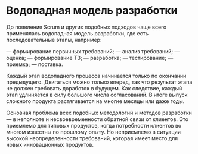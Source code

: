 # Водопадная модель разработки

До появления Scrum и других подобных подходов чаще всего применялась водопадная модель разработки, где есть последовательные этапы, например:

— формирование первичных требований;
— анализ требований;
— оценка;
— формирование ТЗ;
— разработка;
— тестирование;
— приемка;
— поставка.

Каждый этап водопадного процесса начинается только по окончании предыдущего. Двигаться можно только вперед, так что результат этапа не должен требовать доработок в будущем. Как следствие, каждый этап удлиняется в силу большого числа согласований. В итоге выпуск сложного продукта растягивается на многие месяцы или даже годы.

Основная проблема всех подобных методологий и методов разработки — в неполноте и несвоевременности обратной связи от клиентов. Это приемлемо для типовых продуктов, когда потребности клиентов во многом известны по прошлому опыту. Но неприемлемо в ситуации высокой неопределенности требований, которая имеет место для новых инновационных продуктов.
